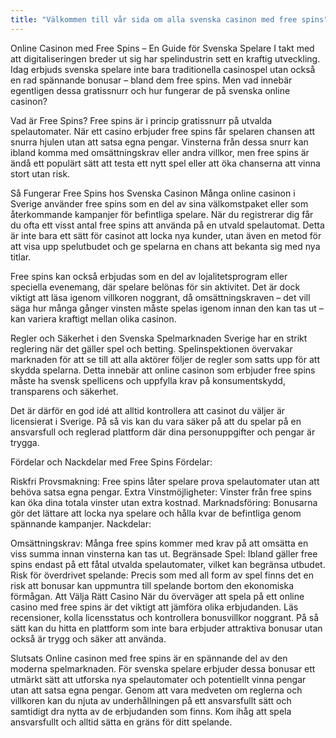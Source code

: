```yaml
---
title: "Välkommen till vår sida om alla svenska casinon med free spins"
---
```


Online Casinon med Free Spins – En Guide för Svenska Spelare
I takt med att digitaliseringen breder ut sig har spelindustrin sett en kraftig utveckling. Idag erbjuds svenska spelare inte bara traditionella casinospel utan också en rad spännande bonusar – bland dem free spins. Men vad innebär egentligen dessa gratissnurr och hur fungerar de på svenska online casinon?

Vad är Free Spins?
Free spins är i princip gratissnurr på utvalda spelautomater. När ett casino erbjuder free spins får spelaren chansen att snurra hjulen utan att satsa egna pengar. Vinsterna från dessa snurr kan ibland komma med omsättningskrav eller andra villkor, men free spins är ändå ett populärt sätt att testa ett nytt spel eller att öka chanserna att vinna stort utan risk.

Så Fungerar Free Spins hos Svenska Casinon
Många online casinon i Sverige använder free spins som en del av sina välkomstpaket eller som återkommande kampanjer för befintliga spelare. När du registrerar dig får du ofta ett visst antal free spins att använda på en utvald spelautomat. Detta är inte bara ett sätt för casinot att locka nya kunder, utan även en metod för att visa upp spelutbudet och ge spelarna en chans att bekanta sig med nya titlar.

Free spins kan också erbjudas som en del av lojalitetsprogram eller speciella evenemang, där spelare belönas för sin aktivitet. Det är dock viktigt att läsa igenom villkoren noggrant, då omsättningskraven – det vill säga hur många gånger vinsten måste spelas igenom innan den kan tas ut – kan variera kraftigt mellan olika casinon.

Regler och Säkerhet i den Svenska Spelmarknaden
Sverige har en strikt reglering när det gäller spel och betting. Spelinspektionen övervakar marknaden för att se till att alla aktörer följer de regler som satts upp för att skydda spelarna. Detta innebär att online casinon som erbjuder free spins måste ha svensk spellicens och uppfylla krav på konsumentskydd, transparens och säkerhet.

Det är därför en god idé att alltid kontrollera att casinot du väljer är licensierat i Sverige. På så vis kan du vara säker på att du spelar på en ansvarsfull och reglerad plattform där dina personuppgifter och pengar är trygga.

Fördelar och Nackdelar med Free Spins
Fördelar:

Riskfri Provsmakning: Free spins låter spelare prova spelautomater utan att behöva satsa egna pengar.
Extra Vinstmöjligheter: Vinster från free spins kan öka dina totala vinster utan extra kostnad.
Marknadsföring: Bonusarna gör det lättare att locka nya spelare och hålla kvar de befintliga genom spännande kampanjer.
Nackdelar:

Omsättningskrav: Många free spins kommer med krav på att omsätta en viss summa innan vinsterna kan tas ut.
Begränsade Spel: Ibland gäller free spins endast på ett fåtal utvalda spelautomater, vilket kan begränsa utbudet.
Risk för överdrivet spelande: Precis som med all form av spel finns det en risk att bonusar kan uppmuntra till spelande bortom den ekonomiska förmågan.
Att Välja Rätt Casino
När du överväger att spela på ett online casino med free spins är det viktigt att jämföra olika erbjudanden. Läs recensioner, kolla licensstatus och kontrollera bonusvillkor noggrant. På så sätt kan du hitta en plattform som inte bara erbjuder attraktiva bonusar utan också är trygg och säker att använda.

Slutsats
Online casinon med free spins är en spännande del av den moderna spelmarknaden. För svenska spelare erbjuder dessa bonusar ett utmärkt sätt att utforska nya spelautomater och potentiellt vinna pengar utan att satsa egna pengar. Genom att vara medveten om reglerna och villkoren kan du njuta av underhållningen på ett ansvarsfullt sätt och samtidigt dra nytta av de erbjudanden som finns. Kom ihåg att spela ansvarsfullt och alltid sätta en gräns för ditt spelande.